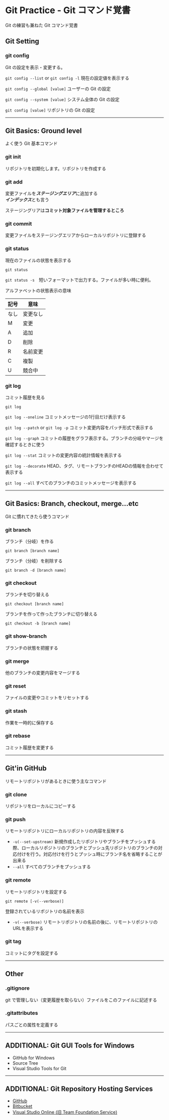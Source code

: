 # Git Practice - Git コマンド覚書

Git の練習も兼ねた Git コマンド覚書

## Git Setting

### git config

Git の設定を表示・変更する。

``git config --list`` or ``git config -l`` 現在の設定値を表示する

``git config --global [value]`` ユーザーの Git の設定

``git config --system [value]`` システム全体の Git の設定

``git config [value]`` リポジトリの Git の設定

---

## Git Basics: Ground level

よく使う Git 基本コマンド

### git init

リポジトリを初期化します。リポジトリを作成する

### git add

変更ファイルを***ステージングエリア***に追加する  
***インデックス***とも言う

ステージングリアは**コミット対象ファイルを管理するところ**

### git commit

変更ファイルをステージングエリアからローカルリポジトリに登録する

### git status

現在のファイルの状態を表示する

``git status``

``git status -s``　短いフォーマットで出力する。ファイルが多い時に便利。

アルファベットの状態表示の意味

| 記号 | 意味 |
|-----|-----|
| なし | 変更なし |
|  M  |  変更 |
|  A  |  追加 |
|  D  |  削除 |
|  R  | 名前変更 |
|  C  |  複製 |
|  U  | 競合中 |


### git log

コミット履歴を見る

``git log``

``git log --oneline`` コミットメッセージの1行目だけ表示する

``git log --patch`` or ``git log -p`` コミット変更内容をパッチ形式で表示する

``git log --graph`` コミットの履歴をグラフ表示する。ブランチの分岐やマージを確認するときに使う

``git log --stat`` コミットの変更内容の統計情報を表示する

``git log --decorate`` HEAD、タグ、リモートブランチのHEADの情報を合わせて表示する

``git log --all`` すべてのブランチのコミットメッセージを表示する

---

## Git Basics: Branch, checkout, merge...etc

Git に慣れてきたら使うコマンド

### git branch

ブランチ（分岐）を作る

``git branch [branch name]``

ブランチ（分岐）を削除する

``git branch -d [branch name]``

### git checkout

ブランチを切り替える

``git checkout [branch name]``

ブランチを作って作ったブランチに切り替える

``git checkout -b [branch name]``

### git show-branch

ブランチの状態を把握する

### git merge

他のブランチの変更内容をマージする

### git reset

ファイルの変更やコミットをリセットする

### git stash

作業を一時的に保存する

### git rebase

コミット履歴を変更する

---

## Git'in GitHub

リモートリポジトリがあるときに使う主なコマンド

### git clone

リポジトリをローカルにコピーする

### git push

リモートリポジトリにローカルリポジトリの内容を反映する

* ``-u(--set-upstream)`` 新規作成したリポジトリやブランチをプッシュする際、ローカルリポジトリのブランチとプッシュ先リポジトリのブランチの対応付けを行う。対応付けを行うとプッシュ時にブランチ名を省略することが出来る
* ``--all`` すべてのブランチをプッシュする

### git remote

リモートリポジトリを設定する

``git remote [-v(--verbose)]``

登録されているリポジトリの名前を表示  

* ``-v(--verbose)`` リモートリポジトリの名前の後に、リモートリポジトリのURLを表示する

### git tag

コミットにタグを設定する

---

## Other

### .gitignore

git で管理しない（変更履歴を取らない）ファイルをこのファイルに記述する

### .gitattributes

パスごとの属性を定義する

---

## ADDITIONAL: Git GUI Tools for Windows

* GitHub for Windows
* Source Tree
* Visual Studio Tools for Git

---

## ADDITIONAL: Git Repository Hosting Services

* [GitHub](https://github.com/)
* [Bitbucket](https://bitbucket.org/)
* [Visual Studio Online (旧 Team Foundation Service) ](https://tfs.visualstudio.com/)
